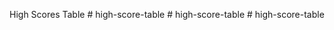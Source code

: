 High Scores Table
#   h i g h - s c o r e - t a b l e  
 #   h i g h - s c o r e - t a b l e  
 #   h i g h - s c o r e - t a b l e  
 